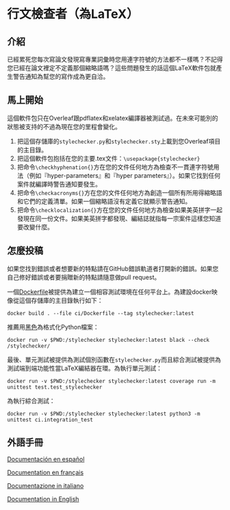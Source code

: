 # 行文檢查者（為LaTeX）

## 介紹
已經累死您每次寫論文發現寫專業詞彙時您用連字符號的方法都不一樣嗎？不記得您已經在論文裡定不定義那個縮略語嗎？這些問題發生的話這個LaTeX軟件包就產生警告通知為幫您的寫作成為更自洽。

## 馬上開始
這個軟件包只在Overleaf跟pdflatex和xelatex編譯器被測試過。在未來可能別的狀態被支持的不過為現在您的里程會變化。

1. 把這個存儲庫的```stylechecker.py```和```stylechecker.sty```上載到您Overleaf項目的主目錄。
2. 把這個軟件包抱括在您的主要.tex文件：```\usepackage{stylechecker}```
3. 把命令```\checkhyphenation{}```方在您的文件任何地方為檢查不一貫連字符號用法（例如『hyper-parameters』和『hyper parameters』）。如果它找到任何案件就編譯時警告通知要發生。
4. 把命令```\checkacronyms{}```方在您的文件任何地方為創造一個所有所用得縮略語和它們的定義清單。如果一個縮略語沒有定義它就顯示警告通知。
5. 把命令```\checklocalization{}```方在您的文件任何地方為檢查如果美英拼字一起發現在同一份文件。如果美英拼字都發現、編結誌就指每一宗案件這樣您知道要改變什麼。

## 怎麼投稿
如果您找到錯誤或者想要新的特點請在GitHub錯誤軌道者打開新的錯誤。如果您自己修好錯誤或者要捐贈新的特點請隨意做pull request。

一個[Dockerfile](https://docs.docker.com/get-docker/)被提供為建立一個相容測試環境在任何平台上。為建設docker映像從這個存儲庫的主目錄執行如下：

```
docker build . --file ci/Dockerfile --tag stylechecker:latest
```

推薦用[黑色](https://github.com/psf/black)為格式化Python檔案：

```
docker run -v $PWD:/stylechecker stylechecker:latest black --check /stylechecker/
```

最後、單元測試被提供為測試個別函數在```stylechecker.py```而且綜合測試被提供為測試端到端功能性當LaTeX編結器在環。為執行單元測試：

```
docker run -v $PWD:/stylechecker stylechecker:latest coverage run -m unittest test.test_stylechecker
```

為執行綜合測試：

```
docker run -v $PWD:/stylechecker stylechecker:latest python3 -m unittest ci.integration_test
```

## 外語手冊
[Documentación en español](L%C3%89AME.md)

[Documentation en français](LIZEZ-MOI.md)

[Documentazione in italiano](LEGGIMI.md)

[Documentation in English](../README.md)
